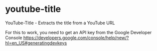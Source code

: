 # youtube-title
YouTube-Title - Extracts the title from a YouTube URL

For this to work, you need to get an API key from the Google Developer Console
https://developers.google.com/console/help/new/?hl=en_US#generatingdevkeys
